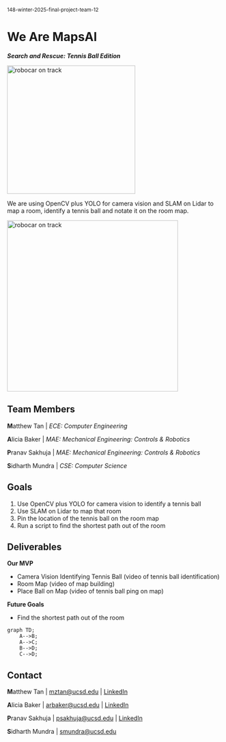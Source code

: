 <sup>148-winter-2025-final-project-team-12</sup>

# **We Are MapsAI**
***Search and Rescue: Tennis Ball Edition***

<img src="https://github.com/UCSD-ECEMAE-148/148-winter-2025-final-project-team-12/blob/main/media/car.jpeg" alt="robocar on track" width="300" />

We are using OpenCV plus YOLO for camera vision and SLAM on Lidar to map a room, identify a tennis ball and notate it on the room map. 

<img src="https://github.com/UCSD-ECEMAE-148/148-winter-2025-final-project-team-12/blob/main/media/group%20pic.jpg" alt="robocar on track" width="400" />

## Team Members

**M**atthew Tan |
 *ECE: Computer Engineering* 

**A**licia Baker |
 *MAE: Mechanical Engineering: Controls & Robotics*

**P**ranav Sakhuja |
 *MAE: Mechanical Engineering: Controls & Robotics* 
 
**S**idharth Mundra |
 *CSE: Computer Science*

## Goals
1) Use OpenCV plus YOLO for camera vision to identify a tennis ball
2) Use SLAM on Lidar to map that room
3) Pin the location of the tennis ball on the room map
4) Run a script to find the shortest path out of the room

## Deliverables
**Our MVP**
- Camera Vision Identifying Tennis Ball
  (video of tennis ball identification)
- Room Map
  (video of map building)
- Place Ball on Map
  (video of tennis ball ping on map)

**Future Goals**
- Find the shortest path out of the room

```mermaid
graph TD;
    A-->B;
    A-->C;
    B-->D;
    C-->D;
```

## Contact

**M**atthew Tan |
mztan@ucsd.edu | [LinkedIn](https://www.linkedin.com/in/matthewztan)

**A**licia Baker |
arbaker@ucsd.edu | [LinkedIn](https://www.linkedin.com/in/alicia-r-baker)

**P**ranav Sakhuja |
psakhuja@ucsd.edu | [LinkedIn](https://www.linkedin.com/in/pranavsakhuja)

 
**S**idharth Mundra |
smundra@ucsd.edu

